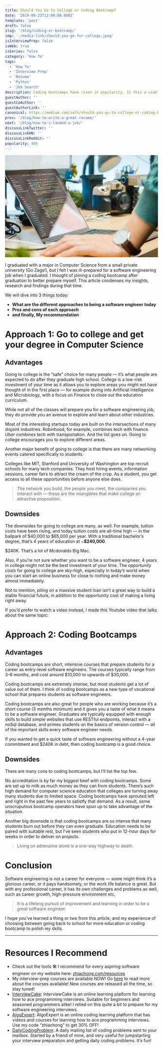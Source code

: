 ```yaml
---
title: Should You Go to College or Coding Bootcamp?
date: '2019-09-23T12:00:00.000Z'
template: 'post'
draft: false
slug: '/blog/coding-or-bootcamp/'
img: './media-link/should-you-go-for-college.jpeg'
isInterviewPrep: false
isWeb: true
isSeries: false
category: 'How To'
tags:
  - 'How To'
  - 'Interview Prep'
  - 'Resume'
  - 'Python'
  - 'Job Search'
description: Coding bootcamps have risen in popularity. Is this a viable option for you?
guestAuthor: ''
guestCoAuthor: ''
guestAuthorLink: ''
canonical: https://medium.com/swlh/should-you-go-to-college-or-coding-bootcamp-to-be-a-software-engineer-612e676f9440
prev: '/blog/how-to-write-a-great-resume/'
next: '/blog/how-to-i-landed-a-job/'
discussLinkTwitter: ''
discussLinkHN: ''
discussLinkReddit: ''
popularity: 400
---
```


![](./media-link/should-you-go-for-college.jpeg)

I graduated with a major in Computer Science from a small private university (Go Zags!), but I felt I was ill-prepared for a software engineering job when I graduated. I thought of joining a coding bootcamp after graduation to better prepare myself. This article condenses my insights, research and findings during that time.

We will dive into 3 things today:

- **What are the different approaches to being a software engineer today**
- **Pros and cons of each approach**
- **and finally, My recommendation**

# Approach 1: Go to college and get your degree in Computer Science

## Advantages

Going to college is the “safe” choice for many people — it’s what people are expected to do after they graduate high school. College is a low-risk investment of your time as it allows you to explore areas you might not have thought of in the first place — for example diving into Artificial Intelligence and Microbiology, with a focus on Finance to close out the education curriculum.

While not all of the classes will prepare you for a software engineering job, they do provide you an avenue to explore and learn about other industries.

Most of the interesting startups today are built on the intersections of many disjoint industries. Robinhood, for example, combines tech with finance. Uber combines tech with transportation. And the list goes on. Going to college encourages you to explore different areas.

Another major benefit of going to college is that there are many networking events catered specifically to students.

Colleges like MIT, Stanford and University of Washington are top recruit schools for many tech companies. They host hiring events, information sessions, career fairs to attract the cream of the crop. As a student, you get access to all these opportunities before anyone else does.

> The network you build, the people you meet, the companies you interact with — these are the intangibles that make college an attractive proposition.

## Downsides

The downsides for going to college are many, as well. For example, tuition costs have been rising, and today tuition costs are all-time high — in the ballpark of $40,000 to $65,000 per year. With a traditional bachelor’s degree, that’s 4 years of education at ~**\$240,000**.

\$240K. That’s a lot of Mcdonalds Big Mac.

Also, if you’re not sure whether you want to be a software engineer, 4 years in college might not be the best investment of your time. The _opportunity costs_ for going to college are sky-high, especially in today’s world when you can start an online business for close to nothing and make money almost immediately.

Not to mention, piling on a massive student loan isn’t a great way to build a stable financial future, in addition to the opportunity cost of making a living right away.

If you’d prefer to watch a video instead, I made this Youtube video that talks about the same topic:

# Approach 2: Coding Bootcamps

## Advantages

Coding bootcamps are short, intensive courses that prepare students for a career as entry-level software engineers. The courses typically range from 3–6 months, and cost around $10,000 to upwards of $30,000.

Coding bootcamps are extremely intense, but most students get a lot of value out of them. I think of coding bootcamps as a new type of vocational school that prepares students as software engineers.

Coding bootcamps are also great for people who are working because it’s a short course (3 months minimum) and it gives you a taste of what it means to be a software engineer. Graduates are typically equipped with enough skills to build simple websites that use RESTful endpoints, interact with a noSql database, and primes students on the basics of version control — all of the important skills every software engineer needs.

If you wanted to get a quick taste of software engineering without a 4-year commitment and \$240K in debt, then coding bootcamp is a good choice.

## Downsides

There are many cons to coding bootcamps, but I’ll list the top few.

No accreditation is by far my biggest beef with coding bootcamps. Some are set up to milk as much money as they can from students. There’s such high demand for computer science education that colleges are turning away many students due to limited space. Coding bootcamps have sprouted left and right in the past few years to satistfy that demand. As a result, some unscrupulous bootcamp operators have spun up to take advantage of the situation.

Another big downside is that coding bootcamps are so intense that many students burn out before they can even graduate. Education needs to be paired with suitable rest, but I’ve seen students who put in 12-hour days for weeks in order to deliver on projects.

> Living on adrenaline alone is a one-way highway to death.

# Conclusion

Software engineering is not a career for everyone — some might think it’s a glorious career, or it pays handsomely, or the work life balance is great. But with any professional career, it has its own challenges and problems as well, such as career growth, high-pressure environment etc.

> It is a lifelong pursuit of improvement and learning in order to be a great software engineer.

I hope you’ve learned a thing or two from this article, and my experience of choosing between going back to school for more education or coding bootcamp to polish my skills.

---

# Resources I Recommend

- Check out the tools 🛠 I recommend for every aspiring software engineer on my website here: [zhiachong.com/resources](http://zhiachong.com/resources)
- My interview-prep courses are available NOW! Go [here](http://bit.ly/interviewcourses) to read more about the courses available! New courses are released all the time, so stay tuned!
- [InterviewCake](https://www.interviewcake.com/?utm_source=zhiachong): InterviewCake is an online learning platform for learning how to ace programming interviews. Suitable for beginners and seasoned programmers alike! I relied on this quite a bit to prepare for my software engineering interviews.
- [AlgoExpert](http://algoexpert.io/zhiachong): AlgoExpert is an online coding learning platform that has videos and courses for learning how to ace programming interviews. Use my code “zhiachong” to get 30% OFF!
- [DailyCodingProblem](http://dailycodingproblem.com/zhiachong): A daily mailing list of coding problems sent to your mailbox. Started by a friend of mine, and very useful for jumpstarting your interview preparation and getting daily coding problems. It’s fun!
